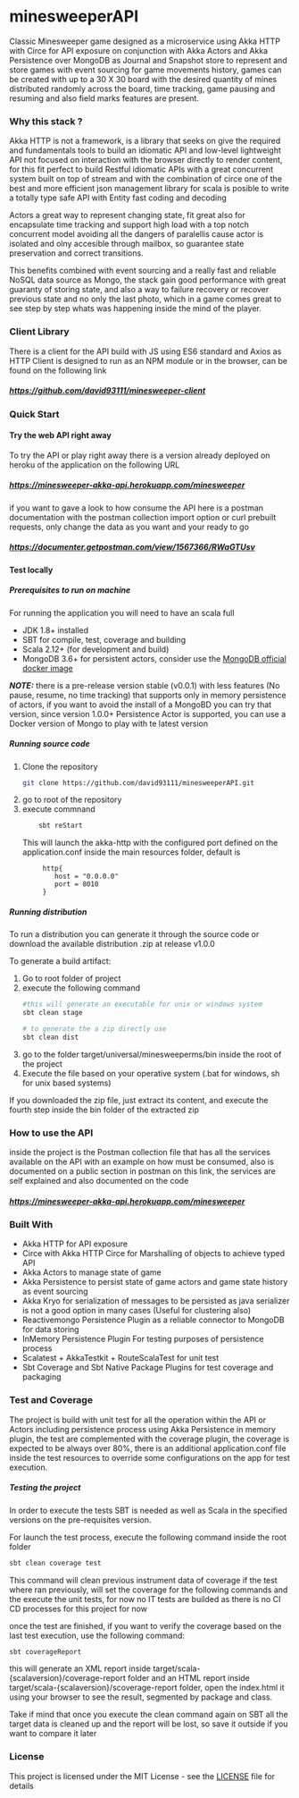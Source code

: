 # minesweeperAPI

Classic Minesweeper game designed as a microservice using Akka HTTP with Circe for API exposure
on conjunction with Akka Actors and Akka Persistence over MongoDB as Journal and Snapshot store 
to represent and store games with event sourcing for game movements history, games can be 
created with up to a 30 X 30 board with the desired quantity of mines distributed randomly across
the board, time tracking, game pausing and resuming and also field marks features are present.

### Why this stack ?

Akka HTTP is not a framework, is a library that seeks on give the required and fundamentals tools to build
an idiomatic API and low-level lightweight API not focused on interaction with the browser directly to render content,
for this fit perfect to build Restful idiomatic APIs with a great concurrent system built on top of stream and with
the combination of circe one of the best and more efficient json management library for scala is posible to write a
totally type safe API with Entity fast coding and decoding 
 
Actors a great way to represent changing state, fit great also for encapsulate time tracking and
support high load with a top notch concurrent model avoiding all the dangers of paralellis cause actor is isolated
and olny accesible through mailbox, so guarantee state preservation and correct transitions. 

This benefits combined with event sourcing and a really fast and reliable NoSQL data source as Mongo, 
the stack gain good performance with great guaranty of storing state, and also a way to failure recovery or 
recover previous state and no only the last photo, which in a game comes great to see step by step
whats was happening inside the mind of the player. 

### Client Library
There is a client for the API build with JS using ES6 standard and Axios as HTTP Client 
is designed to run as an NPM module or in the browser, can be found on the following link

##### https://github.com/david93111/minesweeper-client 

### Quick Start

#### Try the web API right away

To try the API or play right away there is a version already deployed on heroku 
of the application on the following URL
##### https://minesweeper-akka-api.herokuapp.com/minesweeper

if you want to gave a look to how consume the API here is a postman documentation
with the postman collection import option or curl prebuilt requests, only change the data
as you want and your ready to go
##### https://documenter.getpostman.com/view/1567366/RWaGTUsv

#### Test locally 

##### Prerequisites to run on machine

For running the application you will need to have an scala full

* JDK 1.8+ installed
* SBT for compile, test, coverage and building
* Scala 2.12+ (for development and build)
* MongoDB 3.6+ for persistent actors, consider use the [MongoDB official docker image](https://hub.docker.com/r/_/mongo/)

*__NOTE:__* there is a pre-release version stable (v0.0.1) with less features (No pause, resume, no time tracking) 
that supports only in memory persistence of actors, if you want to avoid the install of a MongoBD 
you can try that version, since version 1.0.0+ Persistence Actor is supported, you can use a Docker
version of Mongo to play with te latest version
##### Running source code
1. Clone the repository 
    ```bash
    git clone https://github.com/david93111/minesweeperAPI.git
    ```
2. go to root of the repository 
3. execute commnand
    ```bash
        sbt reStart
    ```
    This will launch the akka-http with the configured port defined on the application.conf
    inside the main resources folder, default is 
    ```
         http{
            host = "0.0.0.0"
            port = 8010
         }
    ```

##### Running distribution

To run a distribution you can generate it through the source code or download the 
available distribution .zip at release v1.0.0

To generate a build artifact:
1. Go to root folder of project
2. execute the following command 
   ```bash
   #this will generate an executable for unix or windows system
   sbt clean stage 
   
   # to generate the a zip directly use 
   sbt clean dist
   ```
3. go to the folder target/universal/minesweeperms/bin inside the root of the project
4. Execute the file based on your operative system (.bat for windows, sh for unix based systems)

If you downloaded the zip file, just extract its content, and execute the fourth step
inside the bin folder of the extracted zip

### How to use the API

inside the project is the Postman collection file that has all the services available on 
the API with an example on how must be consumed, also is documented on a public section in postman
on this link, the services are self explained and also documented on the code 
##### https://minesweeper-akka-api.herokuapp.com/minesweeper

### Built With

* Akka HTTP for API exposure
* Circe with Akka HTTP Circe for Marshalling of objects to achieve typed API 
* Akka Actors to manage state of game
* Akka Persistence to persist state of game actors and game state history as event sourcing
* Akka Kryo for serialization of messages to be persisted as java serializer is not a good option in many cases (Useful for clustering also)
* Reactivemongo Persistence Plugin as a reliable connector to MongoDB for data storing
* InMemory Persistence Plugin For testing purposes of persistence process
* Scalatest + AkkaTestkit + RouteScalaTest for unit test
* Sbt Coverage and Sbt Native Package Plugins for test coverage and packaging

### Test and Coverage
The project is build with unit test for all the operation within the API or Actors including persistence
process using Akka Persistence in memory plugin, the test are complemented with the coverage plugin,
the coverage is expected to be always over 80%, there is an additional application.conf file inside the 
test resources to override some configurations on the app for test execution.

##### Testing the project
In order to execute the tests SBT is needed as well as Scala in the specified versions on the pre-requisites version.

For launch the test process, execute the following command inside the root folder
````bash
sbt clean coverage test
```` 
This command will clean previous instrument data of coverage if the test where ran previously, will set
the coverage for the following commands and the execute the unit tests, for now no IT tests are builded as there is no
CI CD processes for this project for now

once the test are finished, if you want to verify the coverage based on the last test execution, use the
following command:
````bash
sbt coverageReport
```` 
this will generate an XML report inside target/scala-{scalaversion}/coverage-report folder and an 
HTML report inside target/scala-{scalaversion}/scoverage-report folder, 
open the index.html it using your browser to see the result, segmented by package and class.

Take if mind that once you execute the clean command again on SBT all the target data is cleaned up and
the report will be lost, so save it outside if you want to compare it later


### License 

This project is licensed under the MIT License - see the [LICENSE](https://github.com/david93111/minesweeperAPI/blob/master/LICENSE) 
file for details